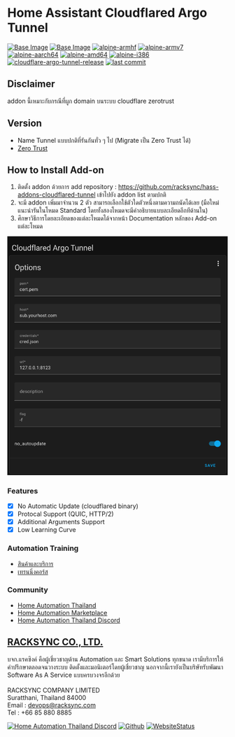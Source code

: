 # Home Assistant Cloudflared Argo Tunnel 

[![Base Image](https://img.shields.io/badge/Base%20Image-3.18-blue)](https://github.com/home-assistant/docker-base)
[![Base Image](https://img.shields.io/github/v/release/hassio-addons/addon-base?color=orange&label=Hassio%20Image)](https://github.com/hassio-addons/addon-base)
[![alpine-armhf](https://img.shields.io/badge/armhf-yes-brightgreen)](https://alpinelinux.org/releases/) 
[![alpine-armv7](https://img.shields.io/badge/armv7-yes-brightgreen)](https://alpinelinux.org/releases/) 
[![alpine-aarch64](https://img.shields.io/badge/aarch64-yes-brightgreen)](https://alpinelinux.org/releases/) 
[![alpine-amd64](https://img.shields.io/badge/amd64-yes-brightgreen)](https://alpinelinux.org/releases/) 
[![alpine-i386](https://img.shields.io/badge/i386-yes-brightgreen)](https://alpinelinux.org/releases/)
[![cloudflare-argo-tunnel-release](https://img.shields.io/github/v/release/racksync/hass-addons-cloudflared-tunnel)](https://github.com/racksync/hass-addons-cloudflared-tunnel/releases) [![last commit](https://img.shields.io/github/last-commit/racksync/hass-addons-cloudflared-tunnel)](https://github.com/racksync/hass-addons-cloudflared-tunnel/commit/)

## Disclaimer ###

addon นี้เหมาะกับกรณีที่ผูก domain บนระบบ cloudflare zerotrust 

## Version ## 

- Name Tunnel แบบปกติที่รันกันทั่ว ๆ ไป (Migrate เป็น Zero Trust ได้)
- [Zero Trust](https://www.cloudflare.com/products/zero-trust/) 

## How to Install Add-on

1. ติดตั้ง addon ด้วยการ add repository : https://github.com/racksync/hass-addons-cloudflared-tunnel เข้าไปยัง addon list ตามปกติ
2. จะมี addon เพิ่มมาจำนวน 2 ตัว สามารถเลือกใช้ตัวใดตัวหนึ่งตามความถนัดได้เลย (มือใหม่แนะนำรันในโหมด Standard โดยทั้งสองโหมดจะมีคำอธิบายแบบละเอียดอีกทีด้านใน)
3. ศึกษาวิธีการโดยละเอียดของแต่ละโหมดได้จากหน้า Documentation หลักของ Add-on แต่ละโหมด


![racksync-screenshot](https://github.com/racksync/hass-addons-cloudflared-tunnel/blob/main/tunnel/screenshot.png?raw=true)


### Features

- [X] No Automatic Update (cloudflared binary) 
- [X] Protocal Support (QUIC, HTTP/2)
- [X] Additional Arguments Support
- [X] Low Learning Curve

### Automation Training

- [สินค้าและบริการ](http://racksync.com)
- [เทรนนิ่งคอร์ส](https://facebook.com/racksync)

### Community

- [Home Automation Thailand](https://www.facebook.com/groups/hathailand)
- [Home Automation Marketplace](https://www.facebook.com/groups/hatmarketplace)
- [Home Automation Thailand Discord](https://discord.gg/Wc5CwnWkp4) 

## [RACKSYNC CO., LTD.](https://racksync.com)

บจก.แรคซิงค์ คือผู้เชี่ยวชาญด้าน Automation และ Smart Solutions ทุกขนาด เรามีบริการให้คำปรึกษาตลอดจนวางระบบ ติดตั้งและมอนิเตอร์โดยผู้เชี่ยวชาญ นอกจากนี้เรายังเป็นบริษัทรับพัฒนา Software As A Service แบบครบวงจรอีกด้วย
\
\
RACKSYNC COMPANY LIMITED \
Suratthani, Thailand 84000 \
Email : devops@racksync.com \
Tel : +66 85 880 8885 

[![Home Automation Thailand Discord](https://img.shields.io/discord/986181205504438345?style=for-the-badge)](https://discord.gg/Wc5CwnWkp4) [![Github](https://img.shields.io/github/followers/racksync?style=for-the-badge)](https://github.com/racksync) 
[![WebsiteStatus](https://img.shields.io/website?down_color=grey&down_message=Offline&style=for-the-badge&up_color=green&up_message=Online&url=https%3A%2F%2Fracksync.com)](https://racksync.com)



